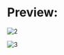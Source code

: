 # Preview:

![2](https://user-images.githubusercontent.com/59608495/202649969-062269ea-c093-4189-8b21-04640c614fdd.PNG)

![3](https://user-images.githubusercontent.com/59608495/202649953-e79bdaec-5a43-451e-8049-ecb60106974d.PNG)
